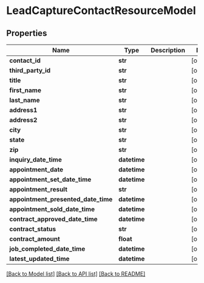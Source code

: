 # LeadCaptureContactResourceModel

## Properties
Name | Type | Description | Notes
------------ | ------------- | ------------- | -------------
**contact_id** | **str** |  | [optional] 
**third_party_id** | **str** |  | [optional] 
**title** | **str** |  | [optional] 
**first_name** | **str** |  | [optional] 
**last_name** | **str** |  | [optional] 
**address1** | **str** |  | [optional] 
**address2** | **str** |  | [optional] 
**city** | **str** |  | [optional] 
**state** | **str** |  | [optional] 
**zip** | **str** |  | [optional] 
**inquiry_date_time** | **datetime** |  | [optional] 
**appointment_date** | **datetime** |  | [optional] 
**appointment_set_date_time** | **datetime** |  | [optional] 
**appointment_result** | **str** |  | [optional] 
**appointment_presented_date_time** | **datetime** |  | [optional] 
**appointment_sold_date_time** | **datetime** |  | [optional] 
**contract_approved_date_time** | **datetime** |  | [optional] 
**contract_status** | **str** |  | [optional] 
**contract_amount** | **float** |  | [optional] 
**job_completed_date_time** | **datetime** |  | [optional] 
**latest_updated_time** | **datetime** |  | [optional] 

[[Back to Model list]](../README.md#documentation-for-models) [[Back to API list]](../README.md#documentation-for-api-endpoints) [[Back to README]](../README.md)


